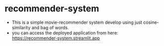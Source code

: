 # recommender-system
- This is a simple movie-recommender system develop using just cosine-similarity and bag of words.
- you can access the deployed application from here: https://recommender-system.streamlit.app
